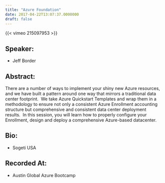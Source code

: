 ```yaml
---
title: "Azure Foundation"
date: 2017-04-22T13:07:37.0000000
draft: false
---
```


{{< vimeo 215097953 >}}

## Speaker:

 - Jeff Border

## Abstract:

<p>There are a number of ways to implement your shiny new Azure resources, and we have built a pattern around one way that mirrors a traditional data center footprint.  We take Azure Quickstart Templates and wrap them in a methodology to ensure not only a consistent Azure Enrollment accounting structure but comprehensive and consistent data center deployment results.  In this session, you will learn how to properly configure your Enrollment, design and deploy a comprehensive Azure-based datacenter.</p>

## Bio:

 - <p>Sogeti USA</p>

## Recorded At:

 - Austin Global Azure Bootcamp

